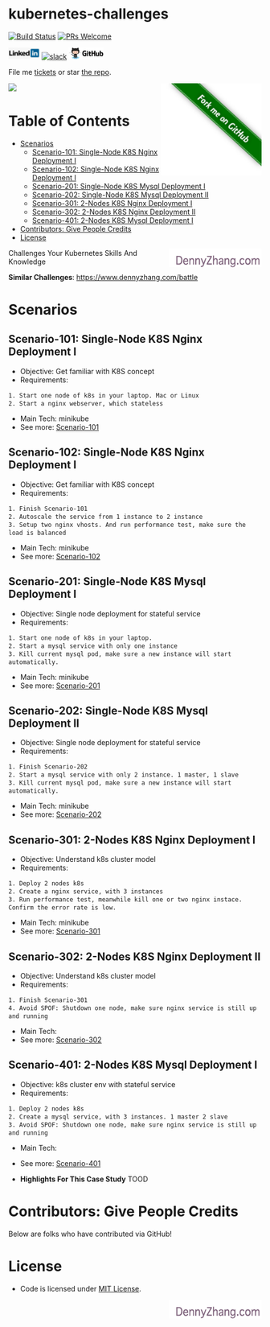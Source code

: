 # kubernetes-challenges

[![Build Status](https://travis-ci.org/DennyZhang/kubernetes-challenges.svg?branch=master)](https://travis-ci.org/DennyZhang/kubernetes-challenges) [![PRs Welcome](https://img.shields.io/badge/PRs-welcome-brightgreen.svg)](http://makeapullrequest.com)

[![LinkedIn](https://raw.githubusercontent.com/USDevOps/mywechat-slack-group/master/images/linkedin.png)](https://www.linkedin.com/in/dennyzhang001) <a href="https://www.dennyzhang.com/slack" target="_blank" rel="nofollow"><img src="http://slack.dennyzhang.com/badge.svg" alt="slack"/></a> [![Github](https://raw.githubusercontent.com/USDevOps/mywechat-slack-group/master/images/github.png)](https://github.com/DennyZhang)

File me [tickets](https://github.com/DennyZhang/kubernetes-challenges/issues) or star [the repo](https://github.com/DennyZhang/kubernetes-challenges).

<a href="https://github.com/DennyZhang?tab=followers"><img align="right" width="200" height="183" src="https://raw.githubusercontent.com/USDevOps/mywechat-slack-group/master/images/fork_github.png" /></a>

<a href="https://www.dennyzhang.com"><img src="https://raw.githubusercontent.com/DennyZhang/kubernetes-challenges/master/images/kubernetes.png"/> </a>

Table of Contents
=================

   * [Scenarios](#scenarios)
      * [Scenario-101: Single-Node K8S Nginx Deployment I](#scenario-101-single-node-k8s-nginx-deployment-i)
      * [Scenario-102: Single-Node K8S Nginx Deployment I](#scenario-102-single-node-k8s-nginx-deployment-i)
      * [Scenario-201: Single-Node K8S Mysql Deployment I](#scenario-201-single-node-k8s-mysql-deployment-i)
      * [Scenario-202: Single-Node K8S Mysql Deployment II](#scenario-202-single-node-k8s-mysql-deployment-ii)
      * [Scenario-301: 2-Nodes K8S Nginx Deployment I](#scenario-301-2-nodes-k8s-nginx-deployment-i)
      * [Scenario-302: 2-Nodes K8S Nginx Deployment II](#scenario-302-2-nodes-k8s-nginx-deployment-ii)
      * [Scenario-401: 2-Nodes K8S Mysql Deployment I](#scenario-401-2-nodes-k8s-mysql-deployment-i)
   * [Contributors: Give People Credits](#contributors-give-people-credits)
   * [License](#license)

<a href="https://www.dennyzhang.com"><img align="right" width="185" height="37" src="https://raw.githubusercontent.com/USDevOps/mywechat-slack-group/master/images/dns_small.png"></a>

Challenges Your Kubernetes Skills And Knowledge

**Similar Challenges**: https://www.dennyzhang.com/battle

# Scenarios

## Scenario-101: Single-Node K8S Nginx Deployment I
- Objective: Get familiar with K8S concept
- Requirements:
```
1. Start one node of k8s in your laptop. Mac or Linux
2. Start a nginx webserver, which stateless
```
- Main Tech: minikube
- See more: [Scenario-101](./Scenario-101)

## Scenario-102: Single-Node K8S Nginx Deployment I
- Objective: Get familiar with K8S concept
- Requirements:
```
1. Finish Scenario-101
2. Autoscale the service from 1 instance to 2 instance
3. Setup two nginx vhosts. And run performance test, make sure the load is balanced
```
- Main Tech: minikube
- See more: [Scenario-102](./Scenario-102)

## Scenario-201: Single-Node K8S Mysql Deployment I
- Objective: Single node deployment for stateful service
- Requirements:
```
1. Start one node of k8s in your laptop.
2. Start a mysql service with only one instance
3. Kill current mysql pod, make sure a new instance will start automatically.
```
- Main Tech: minikube
- See more: [Scenario-201](./Scenario-201)

## Scenario-202: Single-Node K8S Mysql Deployment II
- Objective: Single node deployment for stateful service
- Requirements:
```
1. Finish Scenario-202
2. Start a mysql service with only 2 instance. 1 master, 1 slave
3. Kill current mysql pod, make sure a new instance will start automatically.
```
- Main Tech: minikube
- See more: [Scenario-202](./Scenario-202)

## Scenario-301: 2-Nodes K8S Nginx Deployment I
- Objective: Understand k8s cluster model
- Requirements:
```
1. Deploy 2 nodes k8s
2. Create a nginx service, with 3 instances
3. Run performance test, meanwhile kill one or two nginx instace. Confirm the error rate is low.
```
- Main Tech: minikube
- See more: [Scenario-301](./Scenario-301)

## Scenario-302: 2-Nodes K8S Nginx Deployment II
- Objective: Understand k8s cluster model
- Requirements:
```
1. Finish Scenario-301
4. Avoid SPOF: Shutdown one node, make sure nginx service is still up and running
```
- Main Tech:
- See more: [Scenario-302](./Scenario-302)

## Scenario-401: 2-Nodes K8S Mysql Deployment I
- Objective: k8s cluster env with stateful service
- Requirements:
```
1. Deploy 2 nodes k8s
2. Create a mysql service, with 3 instances. 1 master 2 slave
3. Avoid SPOF: Shutdown one node, make sure nginx service is still up and running
```
- Main Tech:
- See more: [Scenario-401](./Scenario-401)

- **Highlights For This Case Study**
TOOD

# Contributors: Give People Credits
Below are folks who have contributed via GitHub!

# License
- Code is licensed under [MIT License](https://www.dennyzhang.com/wp-content/mit_license.txt).

<a href="https://www.dennyzhang.com"><img align="right" width="185" height="37" src="https://raw.githubusercontent.com/USDevOps/mywechat-slack-group/master/images/dns_small.png"></a>
